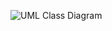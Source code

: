 ![UML Class Diagram](https://user-images.githubusercontent.com/74929461/149279563-d6ee05af-68d9-49b6-a5fb-ec9ff0ce5bb0.jpg)
